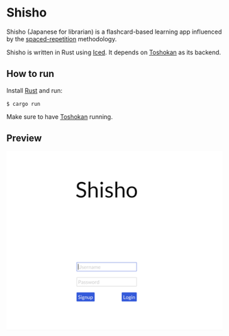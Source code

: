 # Shisho

Shisho (Japanese for librarian) is a flashcard-based learning app influenced by the [spaced-repetition](https://en.wikipedia.org/wiki/Spaced_repetition)  methodology.

Shisho is written in Rust using [Iced](https://github.com/iced-rs/iced). It depends on [Toshokan](https://github.com/XaviFP/toshokan) as its backend.

## How to run 

Install [Rust](https://www.rust-lang.org/tools/install) and run:

```
$ cargo run
```

Make sure to have [Toshokan](https://github.com/XaviFP/toshokan) running.

## Preview

![Deck round example](example_gifs/shisho_greek.gif)
